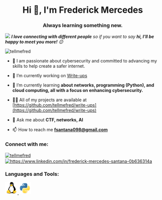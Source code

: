 <h1 align="center">Hi 👋, I'm Frederick Mercedes</h1>
<h3 align="center">Always learning something new.</h3>

<img src="https://media.giphy.com/media/LnQjpWaON8nhr21vNW/giphy.gif" width="40"> <em><b>I love connecting with different people</b> so if you want to say <b>hi, I'll be happy to meet you more!</b> :blush:</em>


<p align="left"> <img src="https://komarev.com/ghpvc/?username=tellmefred&label=Profile%20views&color=0e75b6&style=flat" alt="tellmefred" /> </p>

- 👀 I am passionate about cybersecurity and committed to advancing my skills to help create a safer internet.

- 🔭 I’m currently working on [Write-ups](https://github.com/tellmefred/write-ups)

- 🌱 I’m currently learning **about networks, programming (Python), and cloud computing, all with a focus on enhancing cybersecurity.**

- 👨‍💻 All of my projects are available at [https://github.com/tellmefred/write-ups](https://github.com/tellmefred/write-ups)

- 💬 Ask me about **CTF, networks, AI**

- 📫 How to reach me **fsantana098@gmail.com**

<h3 align="left">Connect with me:</h3>
<p align="left">
<a href="https://twitter.com/frederickms_18" target="blank"><img align="center" src="https://raw.githubusercontent.com/rahuldkjain/github-profile-readme-generator/master/src/images/icons/Social/twitter.svg" alt="tellmefred" height="30" width="40" /></a>
<a href="https://www.linkedin.com/in/frederick-mercedes-santana-0b636314a" target="blank"><img align="center" src="https://raw.githubusercontent.com/rahuldkjain/github-profile-readme-generator/master/src/images/icons/Social/linked-in-alt.svg" alt="https://www.linkedin.com/in/frederick-mercedes-santana-0b636314a" height="30" width="40" /></a>
</p>

<h3 align="left">Languages and Tools:</h3>
<p align="left"> <a href="https://www.linux.org/" target="_blank" rel="noreferrer"> <img src="https://raw.githubusercontent.com/devicons/devicon/master/icons/linux/linux-original.svg" alt="linux" width="40" height="40"/> </a> <a href="https://www.python.org" target="_blank" rel="noreferrer"> <img src="https://raw.githubusercontent.com/devicons/devicon/master/icons/python/python-original.svg" alt="python" width="40" height="40"/> </a> </p>
